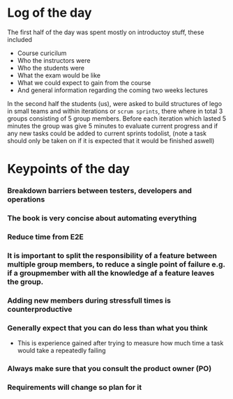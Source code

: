 # Log of the day

The first half of the day was spent mostly on introductoy stuff, these included

-   Course curicilum
-   Who the instructors were
-   Who the students were
-   What the exam would be like
-   What we could expect to gain from the course
-   And general information regarding the coming two weeks lectures

In the second half the students (us), were asked to build structures of lego in small teams and within iterations or `scrum sprints`, there where in total 3 groups consisting of 5 group members. Before each iteration which lasted 5 minutes the group was give 5 minutes to evaluate current progress and if any new tasks could be added to current sprints todolist, (note a task should only be taken on if it is expected that it would be finished aswell)

# Keypoints of the day

### Breakdown barriers between testers, developers and operations

### The book is very concise about automating everything

### Reduce time from E2E

### It is important to split the responsibility of a feature between multiple group members, to reduce a single point of failure e.g. if a groupmember with all the knowledge af a feature leaves the group.

### Adding new members during stressfull times is counterproductive

### Generally expect that you can do less than what you think

-   This is experience gained after trying to measure how much time a task would take a repeatedly failing

### Always make sure that you consult the product owner (PO)

### Requirements will change so plan for it
